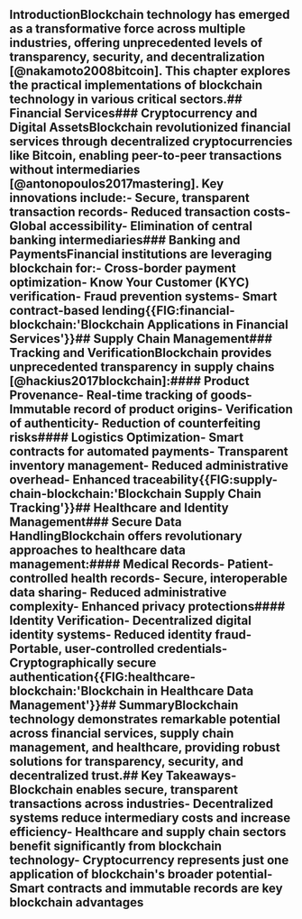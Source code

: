 ## IntroductionBlockchain technology has emerged as a transformative force across multiple industries, offering unprecedented levels of transparency, security, and decentralization [@nakamoto2008bitcoin]. This chapter explores the practical implementations of blockchain technology in various critical sectors.## Financial Services### Cryptocurrency and Digital AssetsBlockchain revolutionized financial services through decentralized cryptocurrencies like Bitcoin, enabling peer-to-peer transactions without intermediaries [@antonopoulos2017mastering]. Key innovations include:- Secure, transparent transaction records- Reduced transaction costs- Global accessibility- Elimination of central banking intermediaries### Banking and PaymentsFinancial institutions are leveraging blockchain for:- Cross-border payment optimization- Know Your Customer (KYC) verification- Fraud prevention systems- Smart contract-based lending{{FIG:financial-blockchain:'Blockchain Applications in Financial Services'}}## Supply Chain Management### Tracking and VerificationBlockchain provides unprecedented transparency in supply chains [@hackius2017blockchain]:#### Product Provenance- Real-time tracking of goods- Immutable record of product origins- Verification of authenticity- Reduction of counterfeiting risks#### Logistics Optimization- Smart contracts for automated payments- Transparent inventory management- Reduced administrative overhead- Enhanced traceability{{FIG:supply-chain-blockchain:'Blockchain Supply Chain Tracking'}}## Healthcare and Identity Management### Secure Data HandlingBlockchain offers revolutionary approaches to healthcare data management:#### Medical Records- Patient-controlled health records- Secure, interoperable data sharing- Reduced administrative complexity- Enhanced privacy protections#### Identity Verification- Decentralized digital identity systems- Reduced identity fraud- Portable, user-controlled credentials- Cryptographically secure authentication{{FIG:healthcare-blockchain:'Blockchain in Healthcare Data Management'}}## SummaryBlockchain technology demonstrates remarkable potential across financial services, supply chain management, and healthcare, providing robust solutions for transparency, security, and decentralized trust.## Key Takeaways- Blockchain enables secure, transparent transactions across industries- Decentralized systems reduce intermediary costs and increase efficiency- Healthcare and supply chain sectors benefit significantly from blockchain technology- Cryptocurrency represents just one application of blockchain's broader potential- Smart contracts and immutable records are key blockchain advantages